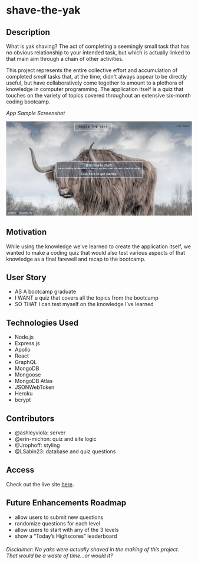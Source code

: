 # shave-the-yak

## Description
What is yak shaving? The act of completing a seemingly small task that has no obvious relationship to your intended task, but which is actually linked to that main aim through a chain of other activities.

This project represents the entire collective effort and accumulation of completed _small_ tasks that, at the time, didn't always appear to be directly useful, but have collaboratively come together to amount to a plethora of knowledge in computer programming. The application itself is a quiz that touches on the variety of topics covered throughout an extensive six-month coding bootcamp.

_App Sample Screenshot_

![shave-the-yak sample](./client/src/assets/images/shave-the-yak-sample-screenshot.png)

## Motivation
While using the knowledge we've learned to create the application itself, we wanted to make a coding quiz that would also test various aspects of that knowledge as a final farewell and recap to the bootcamp.


## User Story
* AS A bootcamp graduate
* I WANT a quiz that covers all the topics from the bootcamp
* SO THAT I can test myself on the knowledge I’ve learned


## Technologies Used

* Node.js
* Express.js
* Apollo
* React
* GraphQL
* MongoDB
* Mongoose
* MongoDB Atlas
* JSONWebToken
* Heroku
* bcrypt


## Contributors

* @ashleyviola: server
* @erin-michon: quiz and site logic
* @Jrophoff: styling
* @LSabin23: database and quiz questions


## Access

Check out the live site [here](https://evening-reef-89907.herokuapp.com/).


## Future Enhancements Roadmap

* allow users to submit new questions
* randomize questions for each level
* allow users to start with any of the 3 levels
* show a “Today’s Highscores” leaderboard


###### Disclaimer: No yaks were actually shaved in the making of this project. That would be a waste of time...or would it?
